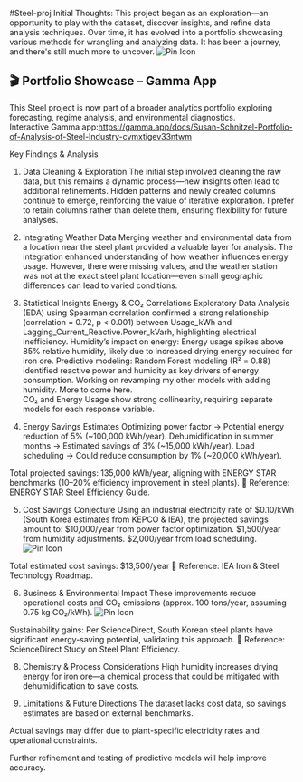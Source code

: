 #Steel-proj
Initial Thoughts:
This project began as an exploration—an opportunity to play with the dataset, discover insights, and refine data analysis techniques. Over time, it has evolved into a portfolio showcasing various methods for wrangling and analyzing data. It has been a journey, and there's still much more to uncover.
![Pin Icon](images/pin.png)
## 🎬 Portfolio Showcase – Gamma App  
This Steel project is now part of a broader analytics portfolio exploring forecasting, regime analysis, and environmental diagnostics.  
Interactive Gamma app:https://gamma.app/docs/Susan-Schnitzel-Portfolio-of-Analysis-of-Steel-Industry-cvmxtigev33ntwm

Key Findings & Analysis
1. Data Cleaning & Exploration
The initial step involved cleaning the raw data, but this remains a dynamic process—new insights often lead to additional refinements.
Hidden patterns and newly created columns continue to emerge, reinforcing the value of iterative exploration.
I prefer to retain columns rather than delete them, ensuring flexibility for future analyses.

2. Integrating Weather Data
Merging weather and environmental data from a location near the steel plant provided a valuable layer for analysis.
The integration enhanced understanding of how weather influences energy usage.
However, there were missing values, and the weather station was not at the exact steel plant location—even small geographic differences can lead to varied conditions.

3. Statistical Insights
Energy & CO₂ Correlations
Exploratory Data Analysis (EDA) using Spearman correlation confirmed a strong relationship (correlation = 0.72, p < 0.001) between Usage_kWh and Lagging_Current_Reactive.Power_kVarh, highlighting electrical inefficiency.
Humidity’s impact on energy: Energy usage spikes above 85% relative humidity, likely due to increased drying energy required for iron ore.
Predictive modeling:
Random Forest modeling (R² = 0.88) identified reactive power and humidity as key drivers of energy consumption.
Working on revamping my other models with adding humidity.  More to come here.  
CO₂ and Energy Usage show strong collinearity, requiring separate models for each response variable.

4. Energy Savings Estimates
Optimizing power factor → Potential energy reduction of 5% (~100,000 kWh/year).
Dehumidification in summer months → Estimated savings of 3% (~15,000 kWh/year).
Load scheduling → Could reduce consumption by 1% (~20,000 kWh/year).

Total projected savings: 135,000 kWh/year, aligning with ENERGY STAR benchmarks (10–20% efficiency improvement in steel plants). 📌 Reference: ENERGY STAR Steel Efficiency Guide.

5. Cost Savings Conjecture
Using an industrial electricity rate of $0.10/kWh (South Korea estimates from KEPCO & IEA), the projected savings amount to:
$10,000/year from power factor optimization.
$1,500/year from humidity adjustments.
$2,000/year from load scheduling.
![Pin Icon](images/pin.png)

Total estimated cost savings: $13,500/year 📌 Reference: IEA Iron & Steel Technology Roadmap.

6. Business & Environmental Impact
These improvements reduce operational costs and CO₂ emissions (approx. 100 tons/year, assuming 0.75 kg CO₂/kWh).
![Pin Icon](images/pin.png)

Sustainability gains: Per ScienceDirect, South Korean steel plants have significant energy-saving potential, validating this approach. 📌 Reference: ScienceDirect Study on Steel Plant Efficiency.

8. Chemistry & Process Considerations
High humidity increases drying energy for iron ore—a chemical process that could be mitigated with dehumidification to save costs.

9. Limitations & Future Directions
The dataset lacks cost data, so savings estimates are based on external benchmarks.

Actual savings may differ due to plant-specific electricity rates and operational constraints.

Further refinement and testing of predictive models will help improve accuracy.
